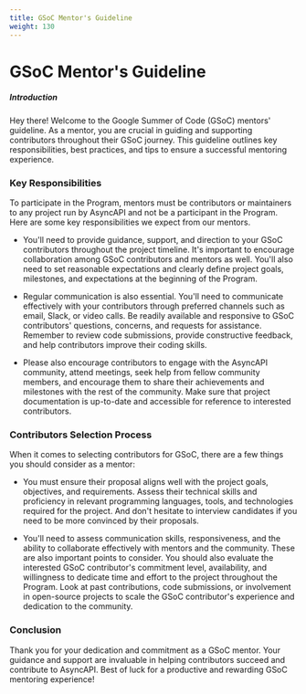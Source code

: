 ```yaml
---
title: GSoC Mentor's Guideline
weight: 130
---
```


# GSoC Mentor's Guideline

##### Introduction

Hey there! Welcome to the Google Summer of Code (GSoC) mentors' guideline. As a mentor, you are crucial in guiding and supporting contributors throughout their GSoC journey. This guideline outlines key responsibilities, best practices, and tips to ensure a successful mentoring experience.

### Key Responsibilities

To participate in the Program, mentors must be contributors or maintainers to any project run by AsyncAPI and not be a participant in the Program. Here are some key responsibilities we expect from our mentors.

- You'll need to provide guidance, support, and direction to your GSoC contributors throughout the project timeline. It's important to encourage collaboration among GSoC contributors and mentors as well. You'll also need to set reasonable expectations and clearly define project goals, milestones, and expectations at the beginning of the Program.

- Regular communication is also essential. You'll need to communicate effectively with your contributors through preferred channels such as email, Slack, or video calls. Be readily available and responsive to GSoC contributors' questions, concerns, and requests for assistance. Remember to review code submissions, provide constructive feedback, and help contributors improve their coding skills.

- Please also encourage contributors to engage with the AsyncAPI community, attend meetings, seek help from fellow community members, and encourage them to share their achievements and milestones with the rest of the community. Make sure that project documentation is up-to-date and accessible for reference to interested contributors.
### Contributors Selection Process

When it comes to selecting contributors for GSoC, there are a few things you should consider as a mentor:

- You must ensure their proposal aligns well with the project goals, objectives, and requirements. Assess their technical skills and proficiency in relevant programming languages, tools, and technologies required for the project. And don't hesitate to interview candidates if you need to be more convinced by their proposals.

- You'll need to assess communication skills, responsiveness, and the ability to collaborate effectively with mentors and the community. These are also important points to consider. You should also evaluate the interested GSoC contributor's commitment level, availability, and willingness to dedicate time and effort to the project throughout the Program. Look at past contributions, code submissions, or involvement in open-source projects to scale the GSoC contributor's experience and dedication to the community.

### Conclusion

Thank you for your dedication and commitment as a GSoC mentor. Your guidance and support are invaluable in helping contributors succeed and contribute to AsyncAPI. Best of luck for a productive and rewarding GSoC mentoring experience!
